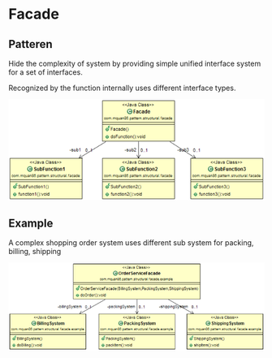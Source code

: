 # Facade

## Patteren
Hide the complexity of system by providing simple unified interface system for a set of interfaces.

Recognized by the function internally uses different interface types.

![](../src/main/resources/com/mquan86/pattern/structural/facade/FacadeDiagram.png)

## Example
A complex shopping order system uses different sub system for packing, billing, shipping

![](../src/main/resources/com/mquan86/pattern/structural/facade/example/FacadeDiagram.png)